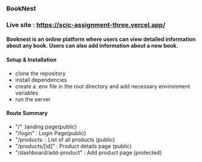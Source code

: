 ### BookNest

### Live site : https://scic-assignment-three.vercel.app/

#### Booknest is an online platform where users can view detailed information about any book. Users can also add information about a new book.

#### Setup & Installation

- clone the repository
- install dependencies
- create a .env file in the root directory and add necessary environment variables
- run the server

#### Route Summary

- "/" :landing page(public)
- "/login" : Login Page(public)
- "/products: : List of all products (public)
- "/products/[id]" : Product details page (public)
- "/dashboard/add-product" : Add product page (protected)
